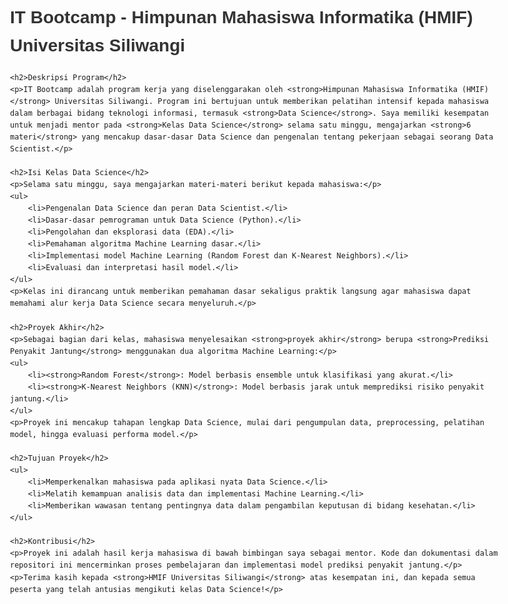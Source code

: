 <!DOCTYPE html>
<html lang="id">
<head>
    <meta charset="UTF-8">
    <meta name="viewport" content="width=device-width, initial-scale=1.0">
    <title>IT Bootcamp - HMIF Universitas Siliwangi</title>
    <style>
        body {
            font-family: Arial, sans-serif;
            line-height: 1.6;
            margin: 0 auto;
            max-width: 800px;
            padding: 20px;
        }
        h1, h2, h3 {
            color: #333;
        }
        ul {
            list-style-type: disc;
            margin-left: 20px;
        }
        p {
            margin: 10px 0;
        }
    </style>
</head>
<body>
    <h1>IT Bootcamp - Himpunan Mahasiswa Informatika (HMIF) Universitas Siliwangi</h1>

    <h2>Deskripsi Program</h2>
    <p>IT Bootcamp adalah program kerja yang diselenggarakan oleh <strong>Himpunan Mahasiswa Informatika (HMIF)</strong> Universitas Siliwangi. Program ini bertujuan untuk memberikan pelatihan intensif kepada mahasiswa dalam berbagai bidang teknologi informasi, termasuk <strong>Data Science</strong>. Saya memiliki kesempatan untuk menjadi mentor pada <strong>Kelas Data Science</strong> selama satu minggu, mengajarkan <strong>6 materi</strong> yang mencakup dasar-dasar Data Science dan pengenalan tentang pekerjaan sebagai seorang Data Scientist.</p>

    <h2>Isi Kelas Data Science</h2>
    <p>Selama satu minggu, saya mengajarkan materi-materi berikut kepada mahasiswa:</p>
    <ul>
        <li>Pengenalan Data Science dan peran Data Scientist.</li>
        <li>Dasar-dasar pemrograman untuk Data Science (Python).</li>
        <li>Pengolahan dan eksplorasi data (EDA).</li>
        <li>Pemahaman algoritma Machine Learning dasar.</li>
        <li>Implementasi model Machine Learning (Random Forest dan K-Nearest Neighbors).</li>
        <li>Evaluasi dan interpretasi hasil model.</li>
    </ul>
    <p>Kelas ini dirancang untuk memberikan pemahaman dasar sekaligus praktik langsung agar mahasiswa dapat memahami alur kerja Data Science secara menyeluruh.</p>

    <h2>Proyek Akhir</h2>
    <p>Sebagai bagian dari kelas, mahasiswa menyelesaikan <strong>proyek akhir</strong> berupa <strong>Prediksi Penyakit Jantung</strong> menggunakan dua algoritma Machine Learning:</p>
    <ul>
        <li><strong>Random Forest</strong>: Model berbasis ensemble untuk klasifikasi yang akurat.</li>
        <li><strong>K-Nearest Neighbors (KNN)</strong>: Model berbasis jarak untuk memprediksi risiko penyakit jantung.</li>
    </ul>
    <p>Proyek ini mencakup tahapan lengkap Data Science, mulai dari pengumpulan data, preprocessing, pelatihan model, hingga evaluasi performa model.</p>

    <h2>Tujuan Proyek</h2>
    <ul>
        <li>Memperkenalkan mahasiswa pada aplikasi nyata Data Science.</li>
        <li>Melatih kemampuan analisis data dan implementasi Machine Learning.</li>
        <li>Memberikan wawasan tentang pentingnya data dalam pengambilan keputusan di bidang kesehatan.</li>
    </ul>

    <h2>Kontribusi</h2>
    <p>Proyek ini adalah hasil kerja mahasiswa di bawah bimbingan saya sebagai mentor. Kode dan dokumentasi dalam repositori ini mencerminkan proses pembelajaran dan implementasi model prediksi penyakit jantung.</p>
    <p>Terima kasih kepada <strong>HMIF Universitas Siliwangi</strong> atas kesempatan ini, dan kepada semua peserta yang telah antusias mengikuti kelas Data Science!</p>
</body>
</html>
